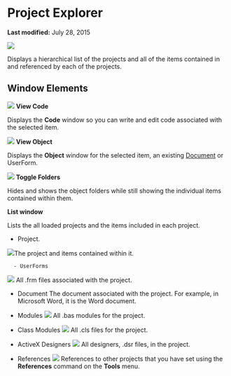 
# Project Explorer

 **Last modified:** July 28, 2015


![](../images/projevbe_ZA01201644.gif)



Displays a hierarchical list of the projects and all of the items contained in and referenced by each of the projects.


## Window Elements


![](../images/tbr_code_ZA01201689.gif) **View Code**

Displays the  **Code** window so you can write and edit code associated with the selected item.


![](../images/tbr_obj_ZA01201719.gif) **View Object**

Displays the  **Object** window for the selected item, an existing [Document](b8bdf64f-5920-1ae9-16d0-b26d09524a30.md) or UserForm.


![](../images/tbr_tgfd_ZA01201756.gif) **Toggle Folders**

Hides and shows the object folders while still showing the individual items contained within them.

 **List window**

Lists the all loaded projects and the items included in each project.




- Project.
    
    
![](../images/ic_proj_ZA01201614.gif)The project and items contained within it.
    
    
    
      - UserForms
![](../images/avhgn002_ZA01201572.gif) All .frm files associated with the project.
    
  - Document The document associated with the project. For example, in Microsoft Word, it is the Word document.
    
  - Modules
![](../images/avhgn003_ZA01201573.gif) All .bas modules for the project.
    
  - Class Modules
![](../images/avhgn004_ZA01201574.gif) All .cls files for the project.
    
  - ActiveX Designers
![](../images/vb10v41_ZA01201803.gif) All designers, .dsr files, in the project.
    
  - References
![](../images/avhgn007_ZA01201575.gif) References to other projects that you have set using the **References** command on the **Tools** menu.
    

    
    


